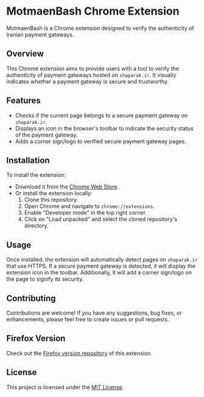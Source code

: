 # MotmaenBash Chrome Extension

MotmaenBash is a Chrome extension designed to verify the authenticity of Iranian payment gateways.

## Overview

This Chrome extension aims to provide users with a tool to verify the authenticity of payment gateways hosted on `shaparak.ir`. It visually indicates whether a payment gateway is secure and trustworthy.

## Features

- Checks if the current page belongs to a secure payment gateway on `shaparak.ir`.
- Displays an icon in the browser's toolbar to indicate the security status of the payment gateway.
- Adds a corner sign/logo to verified secure payment gateway pages.

## Installation

To install the extension:

- Download it from the [Chrome Web Store](https://chromewebstore.google.com/detail/motmaenbash-%D9%85%D8%B7%D9%85%D8%A6%D9%86-%D8%A8%D8%A7%D8%B4/efhpmpdbeaganelnekhbffjphahncbgn?hl=fa).
- Or install the extension locally:
  1. Clone this repository.
  2. Open Chrome and navigate to `chrome://extensions`.
  3. Enable "Developer mode" in the top right corner.
  4. Click on "Load unpacked" and select the cloned repository's directory.

## Usage

Once installed, the extension will automatically detect pages on `shaparak.ir` that use HTTPS. If a secure payment gateway is detected, it will display the extension icon in the toolbar. Additionally, it will add a corner sign/logo on the page to signify its security.

## Contributing

Contributions are welcome! If you have any suggestions, bug fixes, or enhancements, please feel free to create issues or pull requests.

## Firefox Version

Check out the [Firefox version repository](https://github.com/miladnouri/motmaenbash-firefox) of this extension.

## License

This project is licensed under the [MIT License](LICENSE).
